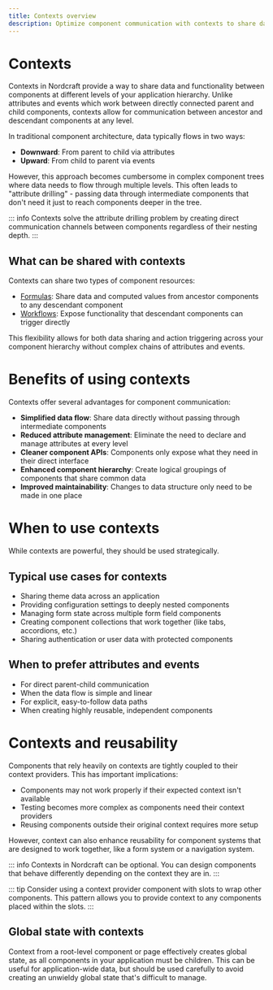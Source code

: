 ```yaml
---
title: Contexts overview
description: Optimize component communication with contexts to share data between distant components without passing through intermediaries in Nordcraft.
---
```


# Contexts

Contexts in Nordcraft provide a way to share data and functionality between components at different levels of your application hierarchy. Unlike attributes and events which work between directly connected parent and child components, contexts allow for communication between ancestor and descendant components at any level.

In traditional component architecture, data typically flows in two ways:

- **Downward**: From parent to child via attributes
- **Upward**: From child to parent via events

However, this approach becomes cumbersome in complex component trees where data needs to flow through multiple levels. This often leads to "attribute drilling" - passing data through intermediate components that don't need it just to reach components deeper in the tree.

::: info
Contexts solve the attribute drilling problem by creating direct communication channels between components regardless of their nesting depth.
:::

## What can be shared with contexts

Contexts can share two types of component resources:

- [Formulas](/formulas/overview): Share data and computed values from ancestor components to any descendant component
- [Workflows](/workflows/overview): Expose functionality that descendant components can trigger directly

This flexibility allows for both data sharing and action triggering across your component hierarchy without complex chains of attributes and events.

# Benefits of using contexts

Contexts offer several advantages for component communication:

- **Simplified data flow**: Share data directly without passing through intermediate components
- **Reduced attribute management**: Eliminate the need to declare and manage attributes at every level
- **Cleaner component APIs**: Components only expose what they need in their direct interface
- **Enhanced component hierarchy**: Create logical groupings of components that share common data
- **Improved maintainability**: Changes to data structure only need to be made in one place

# When to use contexts

While contexts are powerful, they should be used strategically.

## Typical use cases for contexts

- Sharing theme data across an application
- Providing configuration settings to deeply nested components
- Managing form state across multiple form field components
- Creating component collections that work together (like tabs, accordions, etc.)
- Sharing authentication or user data with protected components

## When to prefer attributes and events

- For direct parent-child communication
- When the data flow is simple and linear
- For explicit, easy-to-follow data paths
- When creating highly reusable, independent components

# Contexts and reusability

Components that rely heavily on contexts are tightly coupled to their context providers. This has important implications:

- Components may not work properly if their expected context isn't available
- Testing becomes more complex as components need their context providers
- Reusing components outside their original context requires more setup

However, context can also enhance reusability for component systems that are designed to work together, like a form system or a navigation system.

::: info
Contexts in Nordcraft can be optional. You can design components that behave differently depending on the context they are in.
:::

::: tip
Consider using a context provider component with slots to wrap other components. This pattern allows you to provide context to any components placed within the slots.
:::

## Global state with contexts

Context from a root-level component or page effectively creates global state, as all components in your application must be children. This can be useful for application-wide data, but should be used carefully to avoid creating an unwieldy global state that's difficult to manage.
